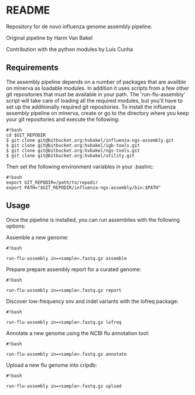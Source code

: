 # README #

Repository for de novo influenza genome assembly pipeline.
<p>Original pipeline by Harm Van Bakel</p>
<p>Contribution with the python modules by Luis Cunha</p>

## Requirements

The assembly pipeline depends on a number of packages that are availble on minerva as loadable modules. 
In addition it uses scripts from a few other git repositories that must be available in your path. The 'run-flu-assembly' script will take care of loading all the required modules, but you'll have to set up the additionally required git repositories. To install the influenza assembly pipeline on minerva, create or go to the directory where you keep your git repositories and execute the following:

```
#!bash
cd $GIT_REPODIR
$ git clone git@bitbucket.org:hvbakel/influenza-ngs-assembly.git
$ git clone git@bitbucket.org:hvbakel/igb-tools.git
$ git clone git@bitbucket.org:hvbakel/ngs-tools.git
$ git clone git@bitbucket.org:hvbakel/utility.git
```
Then set the following environment variables in your .bashrc:


```
#!bash
export GIT_REPODIR=/path/to/repodir
export PATH="$GIT_REPODIR/influenza-ngs-assembly/bin:$PATH"
```


## Usage

Once the pipeline is installed, you can run assemblies with the following options:

Assemble a new genome:

```
#!bash

run-flu-assembly in=<sample>.fastq.gz assemble
```


Prepare prepare assembly report for a curated genome:

```
#!bash

run-flu-assembly in=<sample>.fastq.gz report
```


Discover low-frequency snv and indel variants with the lofreq package:

```
#!bash

run-flu-assembly in=<sample>.fastq.gz lofreq
```


Annotate a new genome using the NCBI flu annotation tool:

```
#!bash

run-flu-assembly in=<sample>.fastq.gz annotate
```

   
Upload a new flu genome into cripdb:

```
#!bash

run-flu-assembly in=<sample>.fastq.gz upload
```
